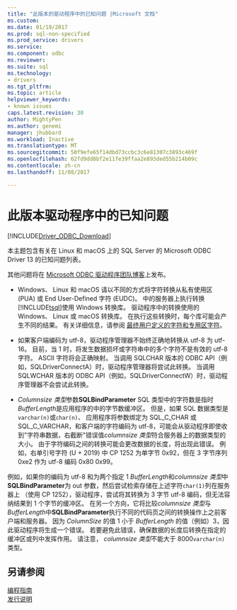 ```yaml
---
title: "此版本的驱动程序中的已知问题 |Microsoft 文档"
ms.custom: 
ms.date: 01/19/2017
ms.prod: sql-non-specified
ms.prod_service: drivers
ms.service: 
ms.component: odbc
ms.reviewer: 
ms.suite: sql
ms.technology:
- drivers
ms.tgt_pltfrm: 
ms.topic: article
helpviewer_keywords:
- known issues
caps.latest.revision: 30
author: MightyPen
ms.author: genemi
manager: jhubbard
ms.workload: Inactive
ms.translationtype: MT
ms.sourcegitcommit: 50f9efe65f14dbd73ccbc3c6e81307c3893c469f
ms.openlocfilehash: 62fd9dd8bf2e11fe39ffaa2e893ded55b214b09c
ms.contentlocale: zh-cn
ms.lasthandoff: 11/08/2017

---
```

# <a name="known-issues-in-this-version-of-the-driver"></a>此版本驱动程序中的已知问题

[!INCLUDE[Driver_ODBC_Download](../../../includes/driver_odbc_download.md)]

本主题包含有关在 Linux 和 macOS 上的 SQL Server 的 Microsoft ODBC Driver 13 的已知问题列表。

其他问题将在 [Microsoft ODBC 驱动程序团队博客](http://blogs.msdn.com/b/sqlnativeclient/)上发布。  

- Windows、 Linux 和 macOS 请以不同的方式将字符转换从私有使用区 (PUA) 或 End User-Defined 字符 (EUDC)。 中的服务器上执行转换[!INCLUDE[tsql](../../../includes/tsql_md.md)]使用 Windows 转换库。 驱动程序中的转换使用的 Windows、 Linux 或 macOS 转换库。 在执行这些转换时，每个库可能会产生不同的结果。 有关详细信息，请参阅 [最终用户定义的字符和专用区字符](http://msdn.microsoft.com/library/dd317802.aspx)。

- 如果客户端编码为 utf-8，驱动程序管理器不始终正确地转换从 utf-8 为 utf-16。 目前，当 1 时，将发生数据损坏或字符串中的多个字符不是有效的 utf-8 字符。 ASCII 字符将会正确映射。 当调用 SQLCHAR 版本的 ODBC API（例如，SQLDriverConnectA）时，驱动程序管理器将尝试此转换。 当调用 SQLWCHAR 版本的 ODBC API（例如，SQLDriverConnectW）时，驱动程序管理器不会尝试此转换。  

- *Columnsize 类型*参数**SQLBindParameter** SQL 类型中的字符数是指时*BufferLength*是应用程序的中的字节数缓冲区。 但是，如果 SQL 数据类型是`varchar(n)`或`char(n)`、 应用程序将参数绑定为 SQL_C_CHAR 或 SQL_C_VARCHAR，和客户端的字符编码为 utf-8，可能会从驱动程序即使收到"字符串数据，右截断"错误值*columnsize 类型*符合服务器上的数据类型的大小。 由于字符编码之间的转换可能会更改数据的长度，将出现此错误。 例如，右单引号字符 (U + 2019) 中 CP 1252 为单字节 0x92，但在 3 字节序列 0xe2 作为 utf-8 编码 0x80 0x99。

例如，如果你的编码为 utf-8 和为两个指定 1 *BufferLength*和*columnsize 类型*中**SQLBindParameter**为 out 参数，然后尝试检索存储在上述字符`char(1)`列在服务器上 （使用 CP 1252），驱动程序，尝试将其转换为 3 字节 utf-8 编码，但无法容纳结果到 1 个字节的缓冲区。 在另一个方向，它将比较*columnsize 类型*与*BufferLength*中**SQLBindParameter**执行不同的代码页之间的转换操作上之前客户端和服务器。 因为 *ColumnSize* 的值 1 小于 *BufferLength* 的值（例如）3，因此驱动程序将生成一个错误。 若要避免此错误，确保数据的长度后转换在指定的缓冲区或列中发挥作用。 请注意， *columnsize 类型*不能大于 8000`varchar(n)`类型。

## <a name="see-also"></a>另请参阅  
[编程指南](../../../connect/odbc/linux-mac/programming-guidelines.md)  
[发行说明](../../../connect/odbc/linux-mac/release-notes.md)  


